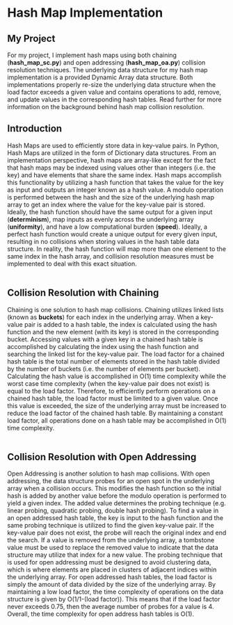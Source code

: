 # Hash Map Implementation
<h2> My Project </h2>
For my project, I implement hash maps using both chaining (<b>hash_map_sc.py</b>) and open addressing (<b>hash_map_oa.py</b>) collision resolution techniques. The underlying data structure for my hash map implementation is a provided Dynamic Array data structure. Both implementations properly re-size the underlying data structure when the load factor exceeds a given value and contains operations to add, remove, and update values in the corresponding hash tables. Read further for more information on the background behind hash map collision resolution.
<h2>Introduction</h2>
Hash Maps are used to efficiently store data in key-value pairs. In Python, Hash Maps are utilized in the form of Dictionary data structures. From an implementation perspective, hash maps are array-like except for the fact that hash maps may be indexed using values other than integers (i.e. the key) and have elements that share the same index. Hash maps accomplish this functionality by utilizing a hash function that takes the value for the key as input and outputs an integer known as a hash value. A modulo operation is performed between the hash and the size of the underlying hash map array to get an index where the value for the key-value pair is stored. Ideally, the hash function should have the same output for a given input (<b>determinism</b>), map inputs as evenly across the underlying array (<b>uniformity</b>), and have a low computational burden (<b>speed</b>). Ideally, a perfect hash function would create a unique output for every given input, resulting in no collisions when storing values in the hash table data structure. In reality, the hash function will map more than one element to the same index in the hash array, and collision resolution measures must be implemented to deal with this exact situation.
<br/><br/>
<h2> Collision Resolution with Chaining </h2>
Chaining is one solution to hash map collisions. Chaining utilizes linked lists (known as <b>buckets</b>) for each index in the underlying array. When a key-value pair is added to a hash table, the index is calculated using the hash function and the new element (with its key) is stored in the corresponding bucket. Accessing values with a given key in a chained hash table is accomplished by calculating the index using the hash function and searching the linked list for the key-value pair. The load factor for a chained hash table is the total number of elements stored in the hash table divided by the number of buckets (i.e. the number of elements per bucket). Calculating the hash value is accomplished in O(1) time complexity while the worst case time complexity (when the key-value pair does not exist) is equal to the load factor. Therefore, to efficiently perform operations on a chained hash table, the load factor must be limited to a given value. Once this value is exceeded, the size of the underlying array must be increased to reduce the load factor of the chained hash table. By maintaining a constant load factor, all operations done on a hash table may be accomplished in O(1) time complexity.
<br/><br/>
<h2> Collision Resolution with Open Addressing </h2>
Open Addressing is another solution to hash map collisions. With open addressing, the data structure probes for an open spot in the underlying array when a collision occurs. This modifies the hash function so the initial hash is added by another value before the modulo operation is performed to yield a given index. The added value determines the probing technique (e.g. linear probing, quadratic probing, double hash probing). To find a value in an open addressed hash table, the key is input to the hash function and the same probing technique is utilized to find the given key-value pair. If the key-value pair does not exist, the probe will reach the original index and end the search. If a value is removed from the underlying array, a tombstone value must be used to replace the removed value to indicate that the data structure may utilize that index for a new value. The probing technique that is used for open addressing must be designed to avoid clustering data, which is where elements are placed in clusters of adjacent indices within the underlying array. For open addressed hash tables, the load factor is simply the amount of data divided by the size of the underlying array. By maintaining a low load factor, the time complexity of operations on the data structure is given by O(1/1-(load factor)). This means that if the load factor never exceeds 0.75, then the average number of probes for a value is 4. Overall, the time complexity for open address hash tables is O(1).
<br><br/>

